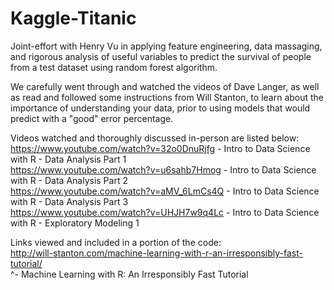 # Kaggle-Titanic
Joint-effort with Henry Vu in applying feature engineering, data massaging, and rigorous analysis of useful variables to predict the survival of people from a test dataset using random forest algorithm.

We carefully went through and watched the videos of Dave Langer, as well as read and followed some instructions from Will Stanton, to learn about the importance of understanding your data, prior to using models that would predict with a "good" error percentage.

Videos watched and thoroughly discussed in-person are listed below:  
https://www.youtube.com/watch?v=32o0DnuRjfg - Intro to Data Science with R - Data Analysis Part 1    
https://www.youtube.com/watch?v=u6sahb7Hmog - Intro to Data Science with R - Data Analysis Part 2  
https://www.youtube.com/watch?v=aMV_6LmCs4Q - Intro to Data Science with R - Data Analysis Part 3  
https://www.youtube.com/watch?v=UHJH7w9q4Lc - Intro to Data Science with R - Exploratory Modeling 1  

Links viewed and included in a portion of the code:  
http://will-stanton.com/machine-learning-with-r-an-irresponsibly-fast-tutorial/  
^- Machine Learning with R: An Irresponsibly Fast Tutorial
